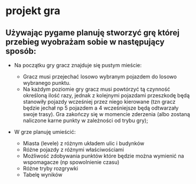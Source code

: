 # projekt gra
## Używając pygame planuję stworzyć grę której przebieg wyobrażam sobie w następujący sposób:
* Na początku gry gracz znajduje się pustym mieście:
  * Gracz musi przejechać losowo wybranym pojazdem do losowo wybranego punktu.
  * Na każdym poziomie gry gracz musi powtórzyć tą czynność określoną ilość razy, jednak z kolejnymi pojazdami przeszkodę będą stanowiły pojazdy wcześniej przez niego kierowane (tzn gracz będzie jechał np 5 pojazdem a 4 wcześniejsze będą odtwarzały swoje trasy). Gra zakończy się w momencie zderzenia (albo zostaną naliczone karne punkty w zależności od trybu gry);

* W grze planuję umieścić:
  * Miasta (levele) z różnym układem ulic i budynków
  * Różne pojazdy z różnymi właściwościami
  * Możliwość zdobywania punktów które będzie można wymienić na wspomagacze (np spowolnienie czasu)
  * Różne tryby rozgrywki
  * Tabelę wyników
